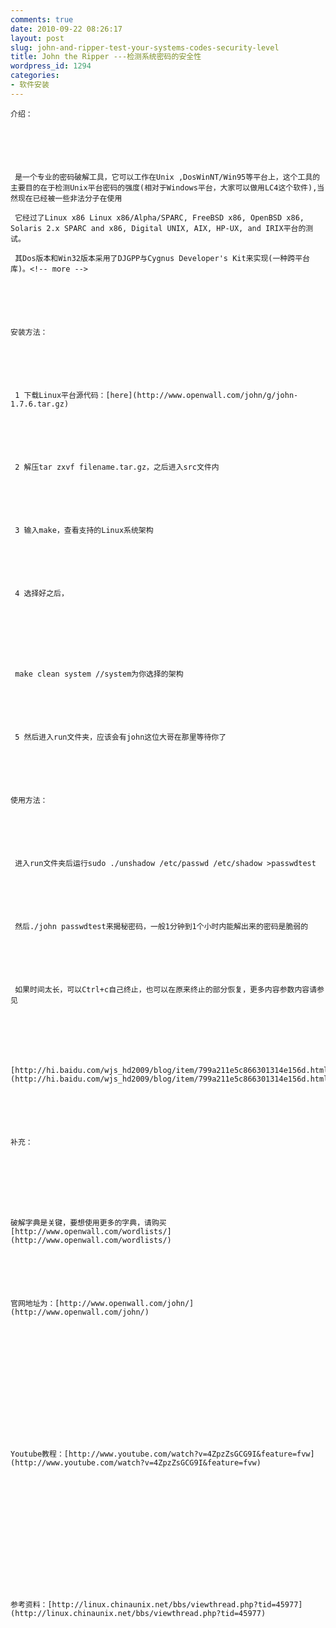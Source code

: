 ```yaml
---
comments: true
date: 2010-09-22 08:26:17
layout: post
slug: john-and-ripper-test-your-systems-codes-security-level
title: John the Ripper ---检测系统密码的安全性
wordpress_id: 1294
categories:
- 软件安装
---
```



	介绍：






	 是一个专业的密码破解工具，它可以工作在Unix ,DosWinNT/Win95等平台上，这个工具的主要目的在于检测Unix平台密码的强度(相对于Windows平台，大家可以做用LC4这个软件),当然现在已经被一些非法分子在使用  

	 它经过了Linux x86 Linux x86/Alpha/SPARC, FreeBSD x86, OpenBSD x86, Solaris 2.x SPARC and x86, Digital UNIX, AIX, HP-UX, and IRIX平台的测试。  

	 其Dos版本和Win32版本采用了DJGPP与Cygnus Developer's Kit来实现(一种跨平台库)。<!-- more -->






	安装方法：






	 1 下载Linux平台源代码：[here](http://www.openwall.com/john/g/john-1.7.6.tar.gz)






	 2 解压tar zxvf filename.tar.gz，之后进入src文件内






	 3 输入make，查看支持的Linux系统架构






	 4 选择好之后，  

	






	 make clean system //system为你选择的架构






	 5 然后进入run文件夹，应该会有john这位大哥在那里等待你了






	使用方法：






	 进入run文件夹后运行sudo ./unshadow /etc/passwd /etc/shadow >passwdtest






	 然后./john passwdtest来揭秘密码，一般1分钟到1个小时内能解出来的密码是脆弱的






	 如果时间太长，可以Ctrl+c自己终止，也可以在原来终止的部分恢复，更多内容参数内容请参见






	 [http://hi.baidu.com/wjs_hd2009/blog/item/799a211e5c866301314e156d.html](http://hi.baidu.com/wjs_hd2009/blog/item/799a211e5c866301314e156d.html)






	补充：  

	






	破解字典是关键，要想使用更多的字典，请购买[http://www.openwall.com/wordlists/](http://www.openwall.com/wordlists/)






	官网地址为：[http://www.openwall.com/john/](http://www.openwall.com/john/)






	  

	






	Youtube教程：[http://www.youtube.com/watch?v=4ZpzZsGCG9I&feature=fvw](http://www.youtube.com/watch?v=4ZpzZsGCG9I&feature=fvw)






	  

	






	参考资料：[http://linux.chinaunix.net/bbs/viewthread.php?tid=45977](http://linux.chinaunix.net/bbs/viewthread.php?tid=45977)





